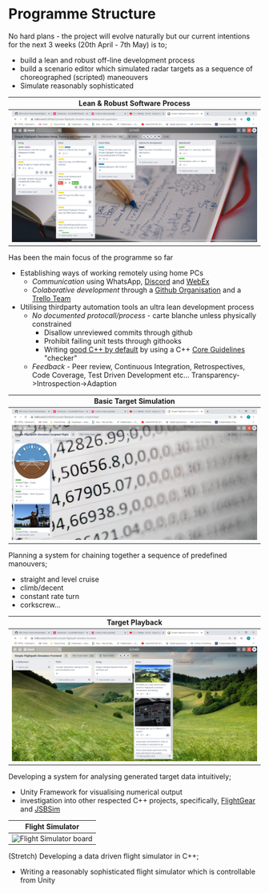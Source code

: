 # Programme Structure

No hard plans - the project will evolve naturally but our current intentions for the next 3 weeks (20th April - 7th May) is to;
- build a lean and robust off-line development process
- build a scenario editor which simulated radar targets as a sequence of choreographed (scripted) maneouvers
- Simulate reasonably sophisticated

|**Lean & Robust Software Process** | 
|---|
|![Software Process Board](./artwork/Trello_16.04.2020/Software-process-board.png) |
Has been the main focus of the programme so far
- Establishing ways of working remotely using home PCs
  - *Communication* using WhatsApp, [Discord](https://discord.gg/6zMa4Tp) and [WebEx](https://selex-es.webex.com/selex-es/j.php?MTID=m992415bfae7c0d8952ab784b2ff517f1)
  - *Colaborative development* through a [Github Organisation](https://github.com/RRA-Home-Team) and a [Trello Team](https://trello.com/simpleflightpathgeneratorteam/home)
- Utilising thirdparty automation tools an ultra lean development process
  - *No documented protocall/process* - carte blanche unless physically constrained
    - Disallow unreviewed commits through github
    - Prohibit failing unit tests through githooks
    - Writing [good C++ by default](https://www.youtube.com/watch?time_continue=21&v=hEx5DNLWGgA&feature=emb_logo) by using a C++ [Core Guidelines](https://isocpp.github.io/CppCoreGuidelines/CppCoreGuidelines) "checker"
  - *Feedback* - Peer review, Continuous Integration, Retrospectives, Code Coverage, Test Driven Development etc... Transparency->Introspection->Adaption

|**Basic Target Simulation**|
|---|
|![Basic Target Simulation](./artwork/Trello_16.04.2020/scripted-flight-board.gif) |
Planning a system for chaining together a sequence of predefined manouvers;
- straight and level cruise
- climb/decent
- constant rate turn
- corkscrew...

|**Target Playback**| 
|---|
|![Playback board](./artwork/Trello_16.04.2020/Playback-board.jpg)|
Developing a system for analysing generated target data intuitively;
- Unity Framework for visualising numerical output
- investigation into other respected C++ projects, specifically, [FlightGear](https://en.wikipedia.org/wiki/FlightGear) and [JSBSim](https://en.wikipedia.org/wiki/JSBSim)
 
|**Flight Simulator**|
|---|
|![Flight Simulator board](./artwork/Trello_16.04.2020/F16-board.bmp)|
(Stretch) Developing a data driven flight simulator in C++;
- Writing a reasonably sophisticated flight simulator which is controllable from Unity


